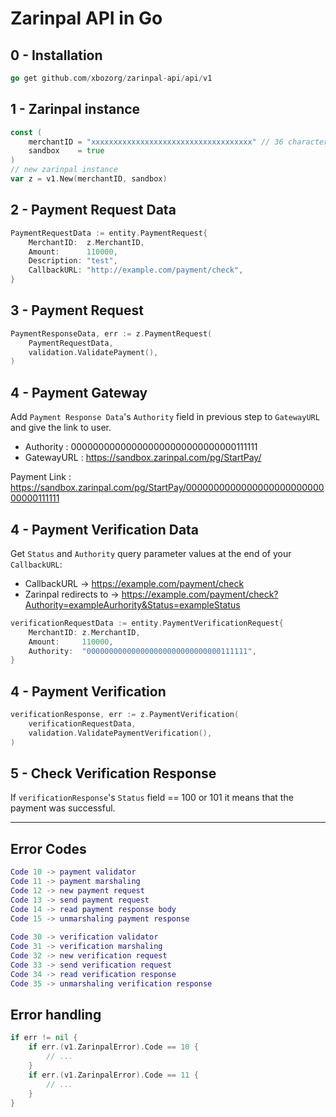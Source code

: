 # Zarinpal API in Go


## 0 - Installation


```go
go get github.com/xbozorg/zarinpal-api/api/v1
```

## 1 - Zarinpal instance
```go
const (
	merchantID = "xxxxxxxxxxxxxxxxxxxxxxxxxxxxxxxxxxxx" // 36 characters
	sandbox    = true
)
// new zarinpal instance
var z = v1.New(merchantID, sandbox) 
```

## 2 - Payment Request Data
```go
PaymentRequestData := entity.PaymentRequest{
    MerchantID:  z.MerchantID,
    Amount:      110000,
    Description: "test",
    CallbackURL: "http://example.com/payment/check",
}
```

## 3 - Payment Request
```go
PaymentResponseData, err := z.PaymentRequest(
    PaymentRequestData, 
    validation.ValidatePayment(),
)
```


## 4 - Payment Gateway
Add `Payment Response Data`'s `Authority` field in previous step to `GatewayURL` and give the link to user.
- Authority : 000000000000000000000000000000111111
- GatewayURL : https://sandbox.zarinpal.com/pg/StartPay/

Payment Link : https://sandbox.zarinpal.com/pg/StartPay/000000000000000000000000000000111111

## 4 - Payment Verification Data
Get `Status` and `Authority` query parameter values at the end of your `CallbackURL`:

- CallbackURL -> https://example.com/payment/check
- Zarinpal redirects to -> https://example.com/payment/check?Authority=exampleAurhority&Status=exampleStatus

```go
verificationRequestData := entity.PaymentVerificationRequest{
    MerchantID: z.MerchantID,
    Amount:     110000,
    Authority:  "000000000000000000000000000000111111",
}
```

## 4 - Payment Verification
```go
verificationResponse, err := z.PaymentVerification(
    verificationRequestData,
    validation.ValidatePaymentVerification(),
)
```

## 5 - Check Verification Response
If `verificationResponse`'s `Status` field == 100 or 101 it means that the payment was successful.

---

## Error Codes
```lua
Code 10 -> payment validator
Code 11 -> payment marshaling
Code 12 -> new payment request
Code 13 -> send payment request
Code 14 -> read payment response body
Code 15 -> unmarshaling payment response
	
Code 30 -> verification validator
Code 31 -> verification marshaling
Code 32 -> new verification request
Code 33 -> send verification request
Code 34 -> read verification response
Code 35 -> unmarshaling verification response
```
##  Error handling
```go
if err != nil {
    if err.(v1.ZarinpalError).Code == 10 {
        // ...
    }
    if err.(v1.ZarinpalError).Code == 11 {
        // ...
    }
}
```